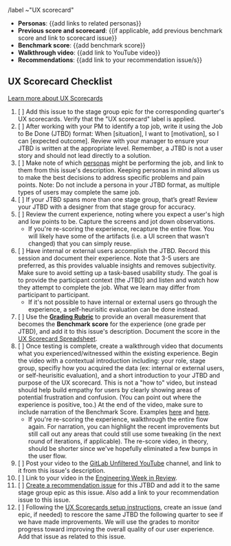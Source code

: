 <!--
 
Title should be: UX Scorecard - {{Stage Group}} FY{{YY}}-Q{{quarter number}} - {{Title or Description of the Evaluated Workflow / JTBD}}
(e.g. “UX Scorecard - Create:Source Code FY21-Q1 - Obtaining screenshots from testing artifacts)

If this UX Scorecard is related to an OKR, append ~OKR to the /label quick action below to automatically add the 'OKR' label.

-->

/label ~"UX scorecard" 

- **Personas**: {{add links to related personas}}
- **Previous score and scorecard**: {{if applicable, add previous benchmark score and link to scorecard issue}}
- **Benchmark score**: {{add benchmark score}}
- **Walkthrough video**: {{add link to YouTube video}}
- **Recommendations**: {{add link to your recommendation issue/s}}

## UX Scorecard Checklist

[Learn more about UX Scorecards](https://about.gitlab.com/handbook/engineering/ux/ux-scorecards/)

1. [ ] Add this issue to the stage group epic for the corresponding quarter's UX scorecards. Verify that the "UX scorecard" label is applied.
1. [ ] After working with your PM to identify a top job, write it using the Job to Be Done (JTBD) format: When [situation], I want to [motivation], so I can [expected outcome]. Review with your manager to ensure your JTBD is written at the appropriate level. Remember, a JTBD is not a user story and should not lead directly to a solution.
1. [ ] Make note of which [personas](https://about.gitlab.com/handbook/marketing/product-marketing/roles-personas/) might be performing the job, and link to them from this issue's description. Keeping personas in mind allows us to make the best decisions to address specific problems and pain points. Note: Do not include a persona in your JTBD format, as multiple types of users may complete the same job.
1. [ ] If your JTBD spans more than one stage group, that’s great! Review your JTBD with a designer from that stage group for accuracy.
1. [ ] Review the current experience, noting where you expect a user's high and low points to be. Capture the screens and jot down observations.
   - If you're re-scoring the experience, recapture the entire flow. You will likely have some of the artifacts (i.e. a UI screen that wasn't changed) that you can simply reuse.
1. [ ] Have internal or external users accomplish the JTBD. Record this session and document their experience. Note that 3-5 users are preferred, as this provides valuable insights and removes subjectivity. Make sure to avoid setting up a task-based usability study. The goal is to provide the participant context (the JTBD) and listen and watch how they attempt to complete the job. What we learn may differ from participant to participant. 
     - If it's not possible to have internal or external users go through the experience, a self-heurisitic evaluation can be done instead.
1. [ ] Use the [**Grading Rubric**](https://about.gitlab.com/handbook/engineering/ux/ux-scorecards/#grading-rubric) to provide an overall measurement that becomes the **Benchmark score** for the experience (one grade per JTBD), and add it to this issue's description. Document the score in the [UX Scorecard Spreadsheet](https://docs.google.com/spreadsheets/d/1iw5oj12QdLHOADV8P6ICE3P1U32eKMstpkIR4sPJRTo/edit#gid=0).
1. [ ] Once testing is complete, create a walkthrough video that documents what you experienced/witnessed within the existing experience. Begin the video with a contextual introduction including: your role, stage group, specifiy how you acquired the data (ex: internal or external users, or self-heurisitic evaluation), and a short introduction to your JTBD and purpose of the UX scorecard. This is not a "how to" video, but instead should help build empathy for users by clearly showing areas of potential frustration and confusion. (You can point out where the experience is positive, too.) At the end of the video, make sure to include narration of the Benchmark Score. Examples [here](https://www.youtube.com/watch?v=wCnpEGhS8uk&feature=youtu.be) and [here](https://www.youtube.com/watch?v=MkTOwTxsoL8).
   - If you're re-scoring the experience, walkthrough the entire flow again. For narration, you can highlight the recent improvements but still call out any areas that could still use some tweaking (in the next round of iterations, if applicable). The re-score video, in theory, should be shorter since we've hopefully eliminated a few bumps in the user flow.
1. [ ] Post your video to the [GitLab Unfiltered YouTube](https://www.youtube.com/channel/UCMtZ0sc1HHNtGGWZFDRTh5A) channel, and link to it from this issue's description.
1. [ ] Link to your video in the [Engineering Week in Review](https://docs.google.com/document/d/1EkfzI85aqw8chYDBf2GLRvjKEa3s0FWHMI3u0DIr-xg/edit).
1. [ ] [Create a recommendation issue](https://gitlab.com/gitlab-org/gitlab-design/issues/new?issuable_template=UX%20Scorecard%20Part%202) for this JTBD and add it to the same stage group epic as this issue. Also add a link to your recommendation issue to this issue.
1. [ ] Following the [UX Scorecards setup instructions](https://about.gitlab.com/handbook/engineering/ux/ux-scorecards/#setup), create an issue (and epic, if needed) to rescore the same JTBD the following quarter to see if we have made improvements. We will use the grades to monitor progress toward improving the overall quality of our user experience. Add that issue as related to this issue.
